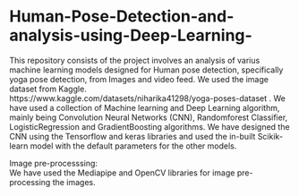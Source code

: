 # Human-Pose-Detection-and-analysis-using-Deep-Learning-
<p>
  This repository consists of the project involves an analysis of varius machine learning models designed for Human pose detection, specifically yoga pose detection, from Images and video feed. 
  We used the image dataset from Kaggle. <href>  https://www.kaggle.com/datasets/niharika41298/yoga-poses-dataset </href>.
  We have used a collection of Machine learning and Deep Learning algorithm, mainly being Convolution Neural Networks (CNN), Randomforest Classifier, LogisticRegression and GradientBoosting algorithms.
  We have designed the CNN using the Tensorflow and keras libraries and used the in-built Scikik-learn model with the default parameters for the other models.

  Image pre-processsing:<br>
  We have used the Mediapipe and OpenCV libraries for image pre-processing the images. 

  
</p>
